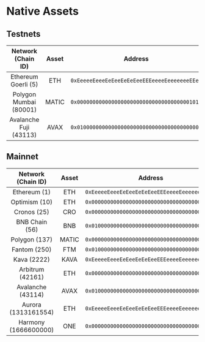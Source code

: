 # Native Assets

## Testnets

|   Network (Chain ID)   | Asset |                    Address                   |
| :--------------------: | :---: | :------------------------------------------: |
|   Ethereum Goerli (5)  |  ETH  | `0xEeeeeEeeeEeEeeEeEeEeeEEEeeeeEeeeeeeeEEeE` |
| Polygon Mumbai (80001) | MATIC | `0x0000000000000000000000000000000000001010` |
| Avalanche Fuji (43113) |  AVAX | `0x0100000000000000000000000000000000000001` |

## Mainnet

|  Network (Chain ID)  | Asset |                    Address                   |
| :------------------: | :---: | :------------------------------------------: |
|     Ethereum (1)     |  ETH  | `0xEeeeeEeeeEeEeeEeEeEeeEEEeeeeEeeeeeeeEEeE` |
|     Optimism (10)    |  ETH  | `0x0000000000000000000000000000000000001010` |
|      Cronos (25)     |  CRO  | `0x0000000000000000000000000000000000000001` |
|    BNB Chain (56)    |  BNB  | `0x0100000000000000000000000000000000000001` |
|     Polygon (137)    | MATIC | `0x0000000000000000000000000000000000001010` |
|     Fantom (250)     |  FTM  | `0x0100000000000000000000000000000000000001` |
|      Kava (2222)     |  KAVA | `0xEeeeeEeeeEeEeeEeEeEeeEEEeeeeEeeeeeeeEEeE` |
|   Arbitrum (42161)   |  ETH  | `0x0000000000000000000000000000000000001010` |
|   Avalanche (43114)  |  AVAX | `0x0100000000000000000000000000000000000001` |
|  Aurora (1313161554) |  ETH  | `0xEeeeeEeeeEeEeeEeEeEeeEEEeeeeEeeeeeeeEEeE` |
| Harmony (1666600000) |  ONE  | `0x0000000000000000000000000000000000001010` |
